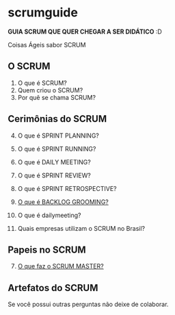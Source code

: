 # scrumguide

**GUIA SCRUM QUE QUER CHEGAR A SER DIDÁTICO** :D

Coisas Ágeis sabor SCRUM

O SCRUM
-------

1. O que é SCRUM?
2. Quem criou o SCRUM?
3. Por quê se chama SCRUM?

Cerimônias do SCRUM
--------------------

4. O que é SPRINT PLANNING?
5. O que é SPRINT RUNNING?
6. O que é DAILY MEETING?
7. O que é SPRINT REVIEW?
8. O que é SPRINT RETROSPECTIVE? 
6. [O que é BACKLOG GROOMING?](https://github.com/trevobr/scrumguide/blob/master/backloggrooming.md)

8. O que é dailymeeting? 
9. Quais empresas utilizam o SCRUM no Brasil? 

Papeis no SCRUM
--------------------
7. [O que faz o SCRUM MASTER?](https://github.com/trevobr/scrumguide/blob/master/scrumaster.md)

Artefatos do SCRUM
--------------------


Se você possui outras perguntas não deixe de colaborar.
